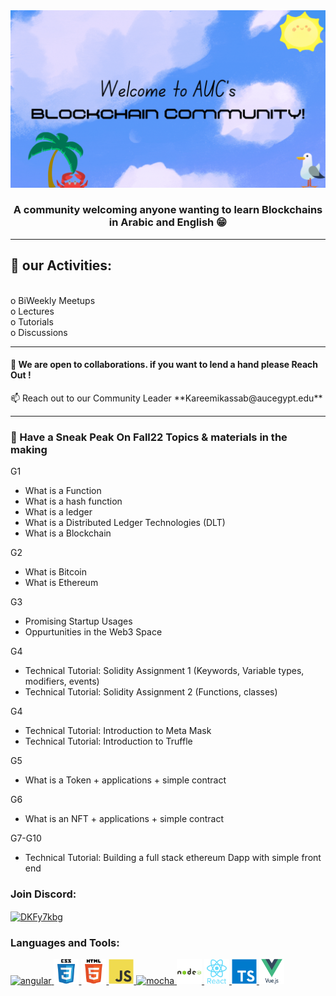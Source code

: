 <img src= "MyDesigns.gif">
<h3 align="center">A community welcoming anyone  wanting to learn Blockchains in Arabic and English  😁</h3>

<hr>

<h2>🌱 our Activities:</h2> 
<br>o BiWeekly Meetups
<br>o Lectures 
<br>o Tutorials 
<br>o Discussions

<hr>
<h4> 🤝 We are open to collaborations. if you want to lend a hand please Reach Out !</h4>
📫 Reach out to our Community Leader **Kareemikassab@aucegypt.edu**

<hr>
<h3> 👀 Have a Sneak Peak On Fall22 Topics & materials in the making </h3>

G1
- What is a Function
- What is a hash function
- What is a ledger
- What is a Distributed Ledger Technologies (DLT)
- What is a Blockchain

G2
- What is Bitcoin
- What is Ethereum

G3
- Promising Startup Usages
- Oppurtunities in the Web3 Space

G4
- Technical Tutorial: Solidity Assignment 1 (Keywords, Variable types, modifiers, events)
- Technical Tutorial: Solidity Assignment 2 (Functions, classes)

G4
- Technical Tutorial: Introduction to Meta Mask 
- Technical Tutorial: Introduction to Truffle

G5
- What is a Token + applications + simple contract

G6
- What is an NFT + applications + simple contract

G7-G10
- Technical Tutorial: Building a full stack ethereum Dapp with simple front end

<h3 align="left">Join Discord:</h3>
<p align="left">
<a href="" target="blank"><img align="center" src="https://raw.githubusercontent.com/rahuldkjain/github-profile-readme-generator/master/src/images/icons/Social/discord.svg" alt="DKFy7kbg" height="30" width="40" /></a>
</p>

<h3 align="left">Languages and Tools:</h3>
<p align="left"> <a href="https://angular.io" target="_blank" rel="noreferrer"> <img src="https://angular.io/assets/images/logos/angular/angular.svg" alt="angular" width="40" height="40"/> </a> <a href="https://www.w3schools.com/css/" target="_blank" rel="noreferrer"> <img src="https://raw.githubusercontent.com/devicons/devicon/master/icons/css3/css3-original-wordmark.svg" alt="css3" width="40" height="40"/> </a> <a href="https://www.w3.org/html/" target="_blank" rel="noreferrer"> <img src="https://raw.githubusercontent.com/devicons/devicon/master/icons/html5/html5-original-wordmark.svg" alt="html5" width="40" height="40"/> </a> <a href="https://developer.mozilla.org/en-US/docs/Web/JavaScript" target="_blank" rel="noreferrer"> <img src="https://raw.githubusercontent.com/devicons/devicon/master/icons/javascript/javascript-original.svg" alt="javascript" width="40" height="40"/> </a> <a href="https://mochajs.org" target="_blank" rel="noreferrer"> <img src="https://www.vectorlogo.zone/logos/mochajs/mochajs-icon.svg" alt="mocha" width="40" height="40"/> </a> <a href="https://nodejs.org" target="_blank" rel="noreferrer"> <img src="https://raw.githubusercontent.com/devicons/devicon/master/icons/nodejs/nodejs-original-wordmark.svg" alt="nodejs" width="40" height="40"/> </a> <a href="https://reactjs.org/" target="_blank" rel="noreferrer"> <img src="https://raw.githubusercontent.com/devicons/devicon/master/icons/react/react-original-wordmark.svg" alt="react" width="40" height="40"/> </a> <a href="https://www.typescriptlang.org/" target="_blank" rel="noreferrer"> <img src="https://raw.githubusercontent.com/devicons/devicon/master/icons/typescript/typescript-original.svg" alt="typescript" width="40" height="40"/> </a> <a href="https://vuejs.org/" target="_blank" rel="noreferrer"> <img src="https://raw.githubusercontent.com/devicons/devicon/master/icons/vuejs/vuejs-original-wordmark.svg" alt="vuejs" width="40" height="40"/> </a> </p>

